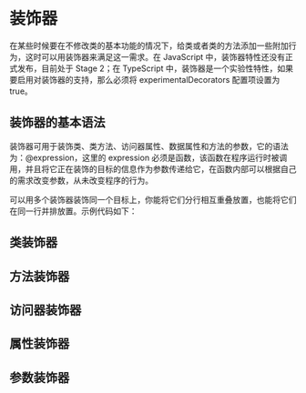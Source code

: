 # 装饰器

在某些时候要在不修改类的基本功能的情况下，给类或者类的方法添加一些附加行为，这时可以用装饰器来满足这一需求。在 JavaScript 中，装饰器特性还没有正式发布，目前处于 Stage 2；在 TypeScript 中，装饰器是一个实验性特性，如果要启用对装饰器的支持，那么必须将 experimentalDecorators 配置项设置为 true。

## 装饰器的基本语法

装饰器可用于装饰类、类方法、访问器属性、数据属性和方法的参数，它的语法为：@expression，这里的 expression 必须是函数，该函数在程序运行时被调用，并且将它正在装饰的目标的信息作为参数传递给它，在函数内部可以根据自己的需求改变参数，从未改变程序的行为。

可以用多个装饰器装饰同一个目标上，你能将它们分行相互重叠放置，也能将它们在同一行并排放置。示例代码如下：



## 类装饰器

## 方法装饰器

## 访问器装饰器

## 属性装饰器

## 参数装饰器